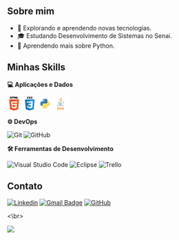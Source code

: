
## Sobre mim

- 🤔 Explorando e aprendendo novas tecnologias.
- 🎓 Estudando Desenvolvimento de Sistemas no Senai.
- 🌱 Aprendendo mais sobre Python.

## Minhas Skills

**💻 Aplicações e Dados**

<code><img height="32" src="https://raw.githubusercontent.com/github/explore/80688e429a7d4ef2fca1e82350fe8e3517d3494d/topics/html/html.png" alt="HTML5"/></code>
<code><img height="32" src="https://raw.githubusercontent.com/github/explore/80688e429a7d4ef2fca1e82350fe8e3517d3494d/topics/css/css.png" alt="CSS"/></code>
<code><img height="32" src="https://raw.githubusercontent.com/github/explore/80688e429a7d4ef2fca1e82350fe8e3517d3494d/topics/python/python.png" alt="PYTHON"/></code>
<code><img height="32" src="https://raw.githubusercontent.com/github/explore/80688e429a7d4ef2fca1e82350fe8e3517d3494d/topics/java/java.png" alt="JAVA"/></code>

**⚙ DevOps**

![Git](https://img.shields.io/badge/-Git-333333?style=flat&logo=git)
![GitHub](https://img.shields.io/badge/-GitHub-333333?style=flat&logo=github)

**🛠 Ferramentas de Desenvolvimento**

![Visual Studio Code](https://img.shields.io/badge/-Visual%20Studio%20Code-333333?style=flat&logo=visual-studio-code&logoColor=007ACC)
![Eclipse](https://img.shields.io/badge/-Eclipse-333333?style=flat&logo=eclipse-ide&logoColor=2C2255)
![Trello](https://img.shields.io/badge/-Trello-333333?style=flat&logo=trello&logoColor=007ACC)

## Contato

[![Linkedin](https://img.shields.io/badge/-Carlos-blue?style=flat-square&logo=Linkedin&logoColor=white&link=https://www.linkedin.com/in/carlos-gabriel-gomes-luz-0318862a0/)](https://www.linkedin.com/in/carlos-gabriel-gomes-luz-0318862a0/)
[![Gmail Badge](https://img.shields.io/badge/-carlosgabriel.contato2007@gmail.com-006bed?style=flat-square&logo=Gmail&logoColor=white&link=mailto:carlosgabriel.contato2007@gmail.com)](mailto:carlosgabriel.contato2007@gmail.com)
[![GitHub](https://img.shields.io/github/followers/CarlossgLuz?label=follow&style=social)](https://github.com/CarlossgLuz)

<\br>

![](https://komarev.com/ghpvc/?username=CarlossgLuz&color=006bed)
